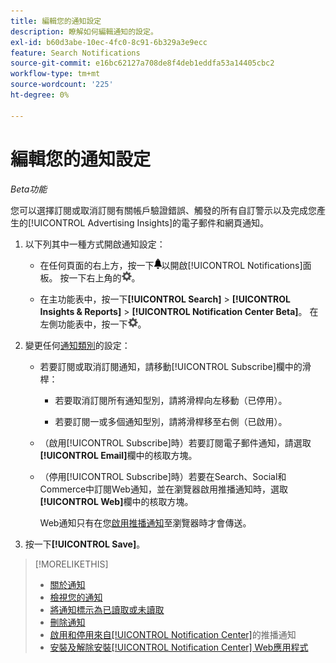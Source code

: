 ```yaml
---
title: 編輯您的通知設定
description: 瞭解如何編輯通知的設定。
exl-id: b60d3abe-10ec-4fc0-8c91-6b329a3e9ecc
feature: Search Notifications
source-git-commit: e16bc62127a708de8f4deb1eddfa53a14405cbc2
workflow-type: tm+mt
source-wordcount: '225'
ht-degree: 0%

---
```


# 編輯您的通知設定

*Beta功能*

您可以選擇訂閱或取消訂閱有關帳戶驗證錯誤、觸發的所有自訂警示以及完成您產生的[!UICONTROL Advertising Insights]的電子郵件和網頁通知。

1. 以下列其中一種方式開啟通知設定：

   * 在任何頁面的右上方，按一下![通知](/help/search-social-commerce/assets/notifications-panel.png "通知")以開啟[!UICONTROL Notifications]面板。 按一下右上角的![設定](/help/search-social-commerce/assets/settings-nc.png "設定")。

   * 在主功能表中，按一下&#x200B;**[!UICONTROL Search]** > **[!UICONTROL Insights & Reports]** > **[!UICONTROL Notification Center Beta]**。 在左側功能表中，按一下![設定](/help/search-social-commerce/assets/settings-nc.png "設定")。

1. 變更任何[通知類別](notification-about.md)的設定：

   * 若要訂閱或取消訂閱通知，請移動[!UICONTROL Subscribe]欄中的滑桿：

      * 若要取消訂閱所有通知型別，請將滑桿向左移動（已停用）。

      * 若要訂閱一或多個通知型別，請將滑桿移至右側（已啟用）。

   * （啟用[!UICONTROL Subscribe]時）若要訂閱電子郵件通知，請選取&#x200B;**[!UICONTROL Email]**&#x200B;欄中的核取方塊。

   * （停用[!UICONTROL Subscribe]時）若要在Search、Social和Commerce中訂閱Web通知，並在瀏覽器啟用推播通知時，選取&#x200B;**[!UICONTROL Web]**&#x200B;欄中的核取方塊。

     Web通知只有在您[啟用推播通知](notifications-push-enable-disable.md)至瀏覽器時才會傳送。

1. 按一下&#x200B;**[!UICONTROL Save]**。

>[!MORELIKETHIS]
>
>* [關於通知](/help/search-social-commerce/notifications/notification-about.md)
>* [檢視您的通知](notification-view.md)
>* [將通知標示為已讀取或未讀取](notification-mark-read-unread.md)
>* [刪除通知](notification-delete.md)
>* [啟用和停用來自[!UICONTROL Notification Center]](notifications-push-enable-disable.md)的推播通知
>* [安裝及解除安裝[!UICONTROL Notification Center] Web應用程式](notification-app-install-uninstall.md)
